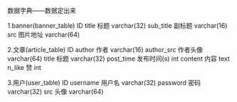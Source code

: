 数据字典——数据定出来

1.banner(banner_table)
	ID
	title		标题		varchar(32)
	sub_title	副标题		varchar(16)
	src		图片地址	varchar(64)

2.文章(article_table)
	ID
	author		作者		varchar(16)
	author_src	作者头像	varchar(64)
	title		标题		varchar(32)
	post_time	发布时间(s)	int
	content		内容		text
	n_like		赞		int

3.用户(user_table)
	ID
	username	用户名		varchar(32)
	password	密码		varchar(32)
	src		头像		varchar(64)
